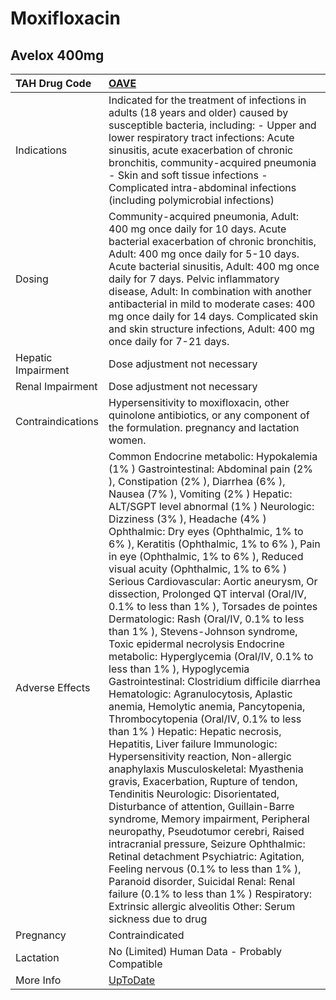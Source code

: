 # Moxifloxacin

## Avelox 400mg

| TAH Drug Code      | [OAVE](https://www.tahsda.org.tw/drugs/hissearch.php?drug_code=OAVE)                                                                                                                                                                                                                                                                                                                                                                                                                                                                                                                                                                                                                                                                                                                                                                                                                                                                                                                                                                                                                                                                                                                                                                                                                                                                                                                                                                                                                                                                                                          |
|:-------------------|:------------------------------------------------------------------------------------------------------------------------------------------------------------------------------------------------------------------------------------------------------------------------------------------------------------------------------------------------------------------------------------------------------------------------------------------------------------------------------------------------------------------------------------------------------------------------------------------------------------------------------------------------------------------------------------------------------------------------------------------------------------------------------------------------------------------------------------------------------------------------------------------------------------------------------------------------------------------------------------------------------------------------------------------------------------------------------------------------------------------------------------------------------------------------------------------------------------------------------------------------------------------------------------------------------------------------------------------------------------------------------------------------------------------------------------------------------------------------------------------------------------------------------------------------------------------------------|
| Indications        | Indicated for the treatment of infections in adults (18 years and older) caused by susceptible bacteria, including: - Upper and lower respiratory tract infections: Acute sinusitis, acute exacerbation of chronic bronchitis, community-acquired pneumonia - Skin and soft tissue infections - Complicated intra-abdominal infections (including polymicrobial infections)                                                                                                                                                                                                                                                                                                                                                                                                                                                                                                                                                                                                                                                                                                                                                                                                                                                                                                                                                                                                                                                                                                                                                                                                   |
| Dosing             | Community-acquired pneumonia, Adult: 400 mg once daily for 10 days. Acute bacterial exacerbation of chronic bronchitis, Adult: 400 mg once daily for 5-10 days. Acute bacterial sinusitis, Adult: 400 mg once daily for 7 days. Pelvic inflammatory disease, Adult: In combination with another antibacterial in mild to moderate cases: 400 mg once daily for 14 days. Complicated skin and skin structure infections, Adult: 400 mg once daily for 7-21 days.                                                                                                                                                                                                                                                                                                                                                                                                                                                                                                                                                                                                                                                                                                                                                                                                                                                                                                                                                                                                                                                                                                               |
| Hepatic Impairment | Dose adjustment not necessary                                                                                                                                                                                                                                                                                                                                                                                                                                                                                                                                                                                                                                                                                                                                                                                                                                                                                                                                                                                                                                                                                                                                                                                                                                                                                                                                                                                                                                                                                                                                                 |
| Renal Impairment   | Dose adjustment not necessary                                                                                                                                                                                                                                                                                                                                                                                                                                                                                                                                                                                                                                                                                                                                                                                                                                                                                                                                                                                                                                                                                                                                                                                                                                                                                                                                                                                                                                                                                                                                                 |
| Contraindications  | Hypersensitivity to moxifloxacin, other quinolone antibiotics, or any component of the formulation. pregnancy and lactation women.                                                                                                                                                                                                                                                                                                                                                                                                                                                                                                                                                                                                                                                                                                                                                                                                                                                                                                                                                                                                                                                                                                                                                                                                                                                                                                                                                                                                                                            |
| Adverse Effects    | Common Endocrine metabolic: Hypokalemia (1% ) Gastrointestinal: Abdominal pain (2% ), Constipation (2% ), Diarrhea (6% ), Nausea (7% ), Vomiting (2% ) Hepatic: ALT/SGPT level abnormal (1% ) Neurologic: Dizziness (3% ), Headache (4% ) Ophthalmic: Dry eyes (Ophthalmic, 1% to 6% ), Keratitis (Ophthalmic, 1% to 6% ), Pain in eye (Ophthalmic, 1% to 6% ), Reduced visual acuity (Ophthalmic, 1% to 6% ) Serious Cardiovascular: Aortic aneurysm, Or dissection, Prolonged QT interval (Oral/IV, 0.1% to less than 1% ), Torsades de pointes Dermatologic: Rash (Oral/IV, 0.1% to less than 1% ), Stevens-Johnson syndrome, Toxic epidermal necrolysis Endocrine metabolic: Hyperglycemia (Oral/IV, 0.1% to less than 1% ), Hypoglycemia Gastrointestinal: Clostridium difficile diarrhea Hematologic: Agranulocytosis, Aplastic anemia, Hemolytic anemia, Pancytopenia, Thrombocytopenia (Oral/IV, 0.1% to less than 1% ) Hepatic: Hepatic necrosis, Hepatitis, Liver failure Immunologic: Hypersensitivity reaction, Non-allergic anaphylaxis Musculoskeletal: Myasthenia gravis, Exacerbation, Rupture of tendon, Tendinitis Neurologic: Disorientated, Disturbance of attention, Guillain-Barre syndrome, Memory impairment, Peripheral neuropathy, Pseudotumor cerebri, Raised intracranial pressure, Seizure Ophthalmic: Retinal detachment Psychiatric: Agitation, Feeling nervous (0.1% to less than 1% ), Paranoid disorder, Suicidal Renal: Renal failure (0.1% to less than 1% ) Respiratory: Extrinsic allergic alveolitis Other: Serum sickness due to drug |
| Pregnancy          | Contraindicated                                                                                                                                                                                                                                                                                                                                                                                                                                                                                                                                                                                                                                                                                                                                                                                                                                                                                                                                                                                                                                                                                                                                                                                                                                                                                                                                                                                                                                                                                                                                                               |
| Lactation          | No (Limited) Human Data - Probably Compatible                                                                                                                                                                                                                                                                                                                                                                                                                                                                                                                                                                                                                                                                                                                                                                                                                                                                                                                                                                                                                                                                                                                                                                                                                                                                                                                                                                                                                                                                                                                                 |
| More Info          | [UpToDate](https://www.uptodate.com/contents/moxifloxacin-drug-information)                                                                                                                                                                                                                                                                                                                                                                                                                                                                                                                                                                                                                                                                                                                                                                                                                                                                                                                                                                                                                                                                                                                                                                                                                                                                                                                                                                                                                                                                                                   |

